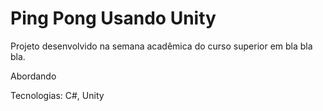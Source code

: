 # Ping Pong Usando Unity
Projeto desenvolvido na semana acadêmica do curso superior em bla bla bla.

Abordando

Tecnologias: C#, Unity
